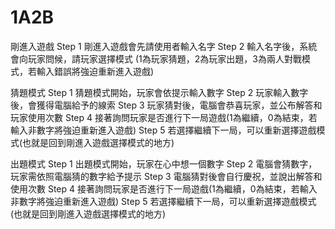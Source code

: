 # 1A2B
剛進入遊戲
Step 1 剛進入遊戲會先請使用者輸入名字
Step 2 輸入名字後，系統會向玩家問候，請玩家選擇模式 (1為玩家猜題，2為玩家出題，3為兩人對戰模式，若輸入錯誤將強迫重新進入遊戲)

猜題模式
Step 1 猜題模式開始，玩家會依提示輸入數字
Step 2 玩家輸入數字後，會獲得電腦給予的線索
Step 3 玩家猜對後，電腦會恭喜玩家，並公布解答和玩家使用次數
Step 4 接著詢問玩家是否進行下一局遊戲(1為繼續，0為結束，若輸入非數字將強迫重新進入遊戲)
Step 5 若選擇繼續下一局，可以重新選擇遊戲模式(也就是回到剛進入遊戲選擇模式的地方)

出題模式
Step 1 出題模式開始，玩家在心中想一個數字
Step 2 電腦會猜數字，玩家需依照電腦猜的數字給予提示
Step 3 電腦猜對後會自行慶祝，並說出解答和使用次數
Step 4 接著詢問玩家是否進行下一局遊戲(1為繼續，0為結束，若輸入非數字將強迫重新進入遊戲)
Step 5 若選擇繼續下一局，可以重新選擇遊戲模式(也就是回到剛進入遊戲選擇模式的地方)
